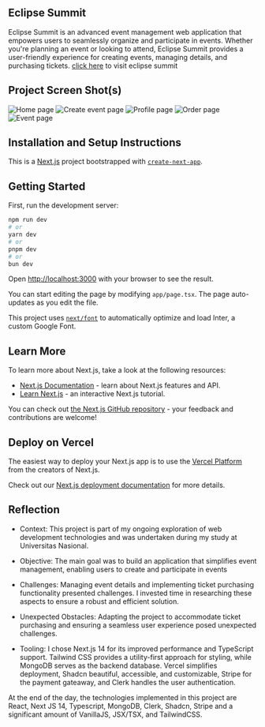 ## Eclipse Summit

Eclipse Summit is an advanced event management web application that empowers users to seamlessly organize and participate in events. Whether you're planning an event or looking to attend, Eclipse Summit provides a user-friendly experience for creating events, managing details, and purchasing tickets. [click here](https://eclipse-summit.vercel.app/) to visit eclipse summit

## Project Screen Shot(s)

![Home page](https://github.com/Rangga056/eclipse-summit/assets/136163122/bbbd7ea8-b78b-458f-b53d-e222634602ef)
![Create event page](https://github.com/Rangga056/eclipse-summit/assets/136163122/54610613-3290-4ca4-9c93-06669bf9473e)
![Profile page](https://github.com/Rangga056/eclipse-summit/assets/136163122/ca45a26c-0fd9-4c14-8ff3-715f0f66b0e2)
![Order page](https://github.com/Rangga056/eclipse-summit/assets/136163122/42ee17da-6c2b-4bcc-906d-2ed81bc14629)
![Event page](https://github.com/Rangga056/eclipse-summit/assets/136163122/9e84c697-503d-4795-b179-d9c29e8d0cbd)

## Installation and Setup Instructions

This is a [Next.js](https://nextjs.org/) project bootstrapped with [`create-next-app`](https://github.com/vercel/next.js/tree/canary/packages/create-next-app).

## Getting Started

First, run the development server:

```bash
npm run dev
# or
yarn dev
# or
pnpm dev
# or
bun dev
```

Open [http://localhost:3000](http://localhost:3000) with your browser to see the result.

You can start editing the page by modifying `app/page.tsx`. The page auto-updates as you edit the file.

This project uses [`next/font`](https://nextjs.org/docs/basic-features/font-optimization) to automatically optimize and load Inter, a custom Google Font.

## Learn More

To learn more about Next.js, take a look at the following resources:

- [Next.js Documentation](https://nextjs.org/docs) - learn about Next.js features and API.
- [Learn Next.js](https://nextjs.org/learn) - an interactive Next.js tutorial.

You can check out [the Next.js GitHub repository](https://github.com/vercel/next.js/) - your feedback and contributions are welcome!

## Deploy on Vercel

The easiest way to deploy your Next.js app is to use the [Vercel Platform](https://vercel.com/new?utm_medium=default-template&filter=next.js&utm_source=create-next-app&utm_campaign=create-next-app-readme) from the creators of Next.js.

Check out our [Next.js deployment documentation](https://nextjs.org/docs/deployment) for more details.

## Reflection

  - Context: This project is part of my ongoing exploration of web development technologies and was undertaken during my study at Universitas Nasional.

  - Objective: The main goal was to build an application that simplifies event management, enabling users to create and participate in events

  - Challenges: Managing event details and implementing ticket purchasing functionality presented challenges. I invested time in researching these aspects to ensure a robust and efficient solution.

  - Unexpected Obstacles: Adapting the project to accommodate ticket purchasing and ensuring a seamless user experience posed unexpected challenges.

  - Tooling: I chose Next.js 14 for its improved performance and TypeScript support. Tailwind CSS provides a utility-first approach for styling, while MongoDB serves as the backend database. Vercel simplifies deployment, Shadcn beautiful, accessible, and customizable, Stripe for the payment gateaway, and Clerk handles the user authentication.

At the end of the day, the technologies implemented in this project are React, Next JS 14, Typescript, MongoDB, Clerk, Shadcn, Stripe and a significant amount of VanillaJS, JSX/TSX, and TailwindCSS.